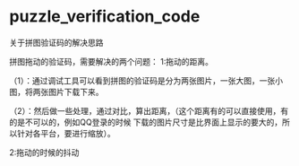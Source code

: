 # puzzle_verification_code
关于拼图验证码的解决思路

拼图拖动的验证码，需要解决的两个问题：
1:拖动的距离。  

  （1）：通过调试工具可以看到拼图的验证码是分为两张图片，一张大图，一张小图，将两张图片下载下来。  
  
  （2）：然后做一些处理，通过对比，算出距离，（这个距离有的可以直接使用，有的是不可以的，例如QQ登录的时候 下载的图片尺寸是比界面上显示的要大的，所以针对各平台，要进行缩放）。


2:拖动的时候的抖动
